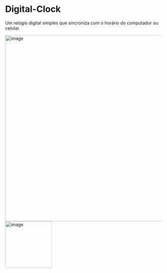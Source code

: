 # Digital-Clock

Um relógio digital simples que sincroniza com o horário do computador ou celular.

<img width="600" alt="image" src="https://user-images.githubusercontent.com/106192001/185527646-13ef9668-0c32-4758-839e-72e01bc42505.png">

<img width="150" alt="image" src="https://user-images.githubusercontent.com/106192001/185527762-6a921803-c0ac-4ddd-8eca-119f5682c37a.png">
